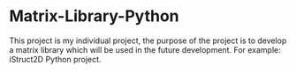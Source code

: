 # Matrix-Library-Python

This project is my individual project, the purpose of the project is to develop a matrix library which will be used in the future development.
For example: iStruct2D Python project.

